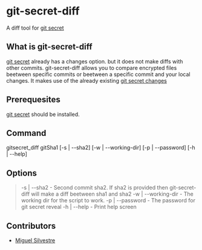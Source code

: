 # git-secret-diff
A diff tool for [git secret](https://github.com/sobolevn/git-secret)
 
## What is git-secret-diff
[git secret](https://github.com/sobolevn/git-secret) already has a changes option. but it does not make diffs with other commits.
git-secret-diff allows you to compare encrypted files beetween specific commits or beetween a specific commit and your local changes.
It makes use of the already existing [git secret changes](https://sobolevn.github.io/git-secret/git-secret-changes)

## Prerequesites
[git secret](https://github.com/sobolevn/git-secret) should be installed.

## Command
gitsecret_diff gitSha1 \[-s | --sha2] \[-w | --working-dir] \[-p | --password] \[-h | --help]

## Options
  >  -s | --sha2         - Second commit sha2. If sha2 is provided then git-secret-diff will make a diff beetween sha1 and sha2
  >  -w | --working-dir  - The working dir for the script to work.
  >  -p | --password     - The password for git secret reveal
  >  -h | --help         - Print help screen

## Contributors

* [Miguel Silvestre](https://github.com/msilvestre)
